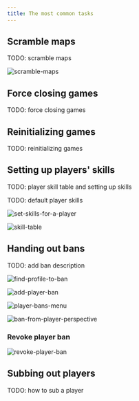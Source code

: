 ```yaml
---
title: The most common tasks
---
```


## Scramble maps

TODO: scramble maps

![scramble-maps](/img/content/scramble-maps.png)

## Force closing games

TODO: force closing games

## Reinitializing games

TODO: reinitializing games

## Setting up players' skills

TODO: player skill table and setting up skills

TODO: default player skills

![set-skills-for-a-player](/img/content/set-skills-for-a-player.png)

![skill-table](/img/content/skill-table.png)

## Handing out bans

TODO: add ban description

![find-profile-to-ban](/img/content/find-profile-to-ban.png)

![add-player-ban](/img/content/add-player-ban.png)

![player-bans-menu](/img/content/player-bans-menu.png)

![ban-from-player-perspective](/img/content/ban-from-player-perspective.png)

### Revoke player ban

![revoke-player-ban](/img/content/revoke-player-ban.png)

## Subbing out players

TODO: how to sub a player
